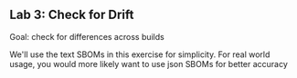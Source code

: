 ## Lab 3: Check for Drift

Goal: check for differences across builds

We'll use the text SBOMs in this exercise for simplicity.  For real world usage, you would more likely want to use json SBOMs for better accuracy


